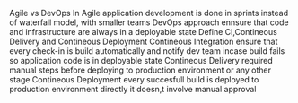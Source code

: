 Agile vs DevOps
In Agile application development is done in sprints instead of waterfall model, with smaller teams
DevOps approach ennsure that code and infrastructure are always in a deployable state
Define CI,Contineous Delivery and Contineous Deployment
Contineous Integration ensure that every check-in is build automatically and notify dev team incase build fails so application code is in deployable state
Contineous Delivery required manual steps before deploying to production environment or any other stage
Contineous Deployment every succesfull build is deployed to production environment directly it doesn,t involve manual approval


